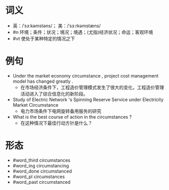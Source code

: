 # 词义
- 英：/ˈsɜːkəmstəns/； 美：/ˈsɜːrkəmstæns/
- #n 环境；条件；状况；境况；境遇；(尤指)经济状况；命运；客观环境
- #vt 使处于某种特定的情况之下
# 例句
- Under the market economy circumstance , project cost management model has changed greatly .
	- 在市场经济条件下，工程造价管理模式发生了很大的变化，工程造价管理活动进入了综合信息化的新阶段。
- Study of Electric Network 's Spinning Reserve Service under Electricity Market Circumstance
	- 电力市场条件下电网旋转备用服务的研究
- What is the best course of action in the circumstances ?
	- 在这种情况下最佳行动方针是什么？
# 形态
- #word_third circumstances
- #word_ing circumstancing
- #word_done circumstanced
- #word_pl circumstances
- #word_past circumstanced
